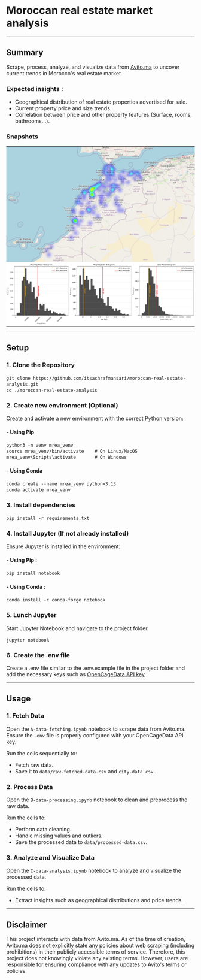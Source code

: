 # Moroccan real estate market analysis

---

## Summary

Scrape, process, analyze, and visualize data from [Avito.ma](https://www.avito.ma/) to uncover current trends in
Morocco's real estate market.

### Expected insights :

- Geographical distribution of real estate properties advertised for sale.
- Current property price and size trends.
- Correlation between price and other property features (Surface, rooms, bathrooms...).

### Snapshots

<table>
    <tr>
        <td style="padding:0;">
            <img alt="Screenshot #1" src=".misc/folium-map.png"/>
        </td>
    </tr>
    <tr>
        <td style="padding:0;">
            <img alt="Screenshot #3" src=".misc/price-size-histogram.png">
        </td>
    </tr>
</table>

---

## Setup

### 1. Clone the Repository

```shell
git clone https://github.com/itsachrafmansari/moroccan-real-estate-analysis.git
cd ./moroccan-real-estate-analysis
```

### 2. Create new environment (Optional)

Create and activate a new environment with the correct Python version:

#### - Using Pip

```shell
python3 -m venv mrea_venv
source mrea_venv/bin/activate    # On Linux/MacOS
mrea_venv\Scripts\activate       # On Windows
```

#### - Using Conda

```shell
conda create --name mrea_venv python=3.13
conda activate mrea_venv
```

### 3. Install dependencies

```shell
pip install -r requirements.txt
```

### 4. Install Jupyter (If not already installed)

Ensure Jupyter is installed in the environment:

#### - Using Pip :

```shell
pip install notebook
```

#### - Using Conda :

```shell
conda install -c conda-forge notebook
```

### 5. Lunch Jupyter

Start Jupyter Notebook and navigate to the project folder.

```shell
jupyter notebook
```

### 6. Create the .env file

Create a .env file similar to the .env.example file in the project folder and add the necessary keys such as [OpenCageData API key](https://opencagedata.com/)

---

## Usage

### 1. Fetch Data

Open the `A-data-fetching.ipynb` notebook to scrape data from Avito.ma. Ensure the `.env` file is properly configured with your OpenCageData API key.

Run the cells sequentially to:
- Fetch raw data.
- Save it to `data/raw-fetched-data.csv` and `city-data.csv`.

### 2. Process Data

Open the `B-data-processing.ipynb` notebook to clean and preprocess the raw data.

Run the cells to:
- Perform data cleaning.
- Handle missing values and outliers.
- Save the processed data to `data/processed-data.csv`.

### 3. Analyze and Visualize Data

Open the `C-data-analysis.ipynb` notebook to analyze and visualize the processed data.

Run the cells to:
- Extract insights such as geographical distributions and price trends.

---

## Disclaimer

This project interacts with data from Avito.ma. As of the time of creation, Avito.ma does not explicitly state any
policies about web scraping (including prohibitions) in their publicly accessible terms of service. Therefore, this
project does not knowingly violate any existing terms. However, users are responsible for ensuring compliance with any
updates to Avito's terms or policies.